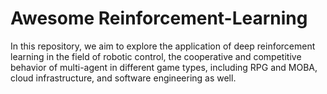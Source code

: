 # Awesome Reinforcement-Learning
In this repository, we aim to explore the application of deep reinforcement learning in the field of robotic  control, the cooperative and competitive behavior of multi-agent in different game types, including RPG and MOBA, cloud infrastructure, and software engineering as well.